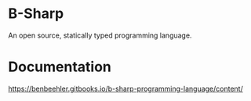 # B-Sharp
An open source, statically typed programming language.<br>

# Documentation
https://benbeehler.gitbooks.io/b-sharp-programming-language/content/

